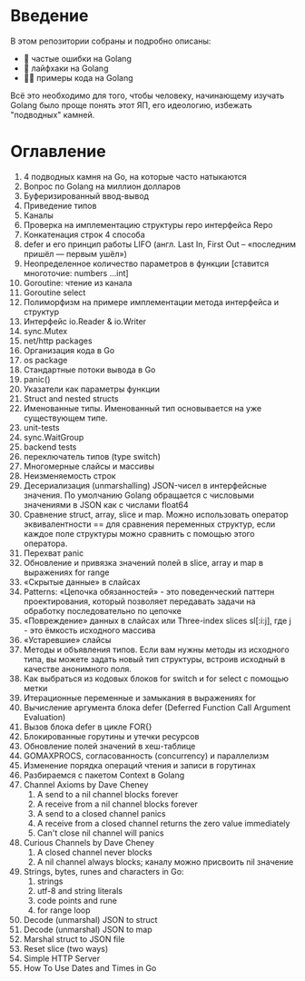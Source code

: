 # Введение
В этом репозитории собраны и подробно описаны:
* :bug: частые ошибки на Golang
* :rocket: лайфхаки на Golang
* :technologist: примеры кода на Golang

Всё это необходимо для того, чтобы человеку, начинающему изучать Golang было проще понять этот ЯП, его идеологию, избежать "подводных" камней.

# Оглавление
1. 4 подводных камня на Go, на которые часто натыкаются
2. Вопрос по Golang на миллион долларов
3. Буферизированный ввод-вывод
4. Приведение типов
5. Каналы
6. Проверка на имплементацию структуры repo интерфейса Repo
7. Конкатенация строк 4 способа
8. defer и его принцип работы LIFO (англ. Last In, First Out – «последним пришёл — первым ушёл»)
9. Неопределенное количество параметров в функции [ставится многоточие: numbers ...int]
10. Goroutine: чтение из канала
11. Goroutine select
12. Полиморфизм на примере имплементации метода интерфейса и структур
13. Интерфейс io.Reader & io.Writer
14. sync.Mutex
15. net/http packages
16. Организация кода в Go
17. os package
18. Стандартные потоки вывода в Go
19. panic()
20. Указатели как параметры функции
21. Struct and nested structs
22. Именованные типы. Именованный тип основывается на уже существующем типе.
23. unit-tests
24. sync.WaitGroup
25. backend tests
26. переключатель типов (type switch)
27. Многомерные слайсы и массивы
28. Неизменяемость строк
29. Десериализация (unmarshalling) JSON-чисел в интерфейсные значения. По умолчанию Golang обращается с числовыми значениями в JSON как с числами float64
30. Сравнение struct, array, slice и map. Можно использовать оператор эквивалентности == для сравнения переменных структур, если каждое поле структуры можно сравнить с помощью этого оператора.
31. Перехват panic
32. Обновление и привязка значений полей в slice, array и map в выражениях for range
33. «Скрытые данные» в слайсах
34. Patterns: «Цепочка обязанностей» - это поведенческий паттерн проектирования, который позволяет передавать задачи на обработку последовательно по цепочке
35. «Повреждение» данных в слайсах или Three-index slices sl[:i:j], где j - это ёмкость исходного массива
36. «Устаревшие» слайсы
37. Методы и объявления типов. Если вам нужны методы из исходного типа, вы можете задать новый тип структуры, встроив исходный в качестве анонимного поля.
38. Как выбраться из кодовых блоков for switch и for select с помощью метки
39. Итерационные переменные и замыкания в выражениях for
40. Вычисление аргумента блока defer (Deferred Function Call Argument Evaluation)
41. Вызов блока defer в цикле FOR{}
42. Блокированные горутины и утечки ресурсов
43. Обновление полей значений в хеш-таблице
44. GOMAXPROCS, согласованность (concurrency) и параллелизм
45. Изменение порядка операций чтения и записи в горутинах
46. Разбираемся с пакетом Context в Golang
47. Channel Axioms by Dave Cheney
    1. A send to a nil channel blocks forever
    2. A receive from a nil channel blocks forever
    3. A send to a closed channel panics
    4. A receive from a closed channel returns the zero value immediately
    5. Can't close nil channel will panics
48. Curious Channels by Dave Cheney
    1. A closed channel never blocks
    2. A nil channel always blocks; каналу можно присвоить nil значение
49. Strings, bytes, runes and characters in Go:
    1. strings
    2. utf-8 and string literals
    3. code points and rune
    4. for range loop
50. Decode (unmarshal) JSON to struct
51. Decode (unmarshal) JSON to map
52. Marshal struct to JSON file
53. Reset slice (two ways)
54. Simple HTTP Server
55. How To Use Dates and Times in Go